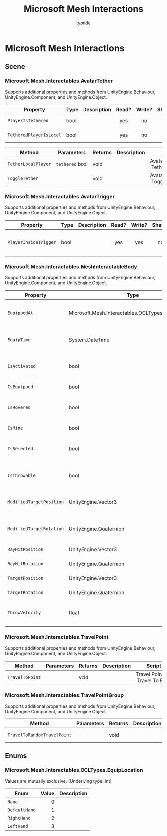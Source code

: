﻿---
title: Microsoft Mesh Interactions
description: Microsoft Mesh Interactions
author: typride
ms.author: vinnietieto
ms.date: 9/13/2023
ms.topic: Guide
keywords: Microsoft Mesh, interactions, allowlist
---

# Microsoft Mesh Interactions

## Scene

### Microsoft\.Mesh\.Interactables\.AvatarTether

Supports additional properties and methods from UnityEngine\.Behaviour, UnityEngine\.Component, and UnityEngine\.Object.

| Property | Type | Description | Read? | Write? | Share? | Script |
|----------|------|-------------|:-----:|:------:|:------:|--------|
|`PlayerIsTethered`|bool||yes|no|no|Avatar Tether \| Get Player Is Tethered
|`TetheredPlayerIsLocal`|bool||yes|no|no|Avatar Tether \| Get Tethered Player Is Local

| Method | Parameters | Returns | Description | Script |
|--------|------------|---------|-------------|--------|
|`TetherLocalPlayer`|`tethered` bool|void||Avatar Tether \| Tether Local Player
|`ToggleTether`||void||Avatar Tether \| Toggle Tether

### Microsoft\.Mesh\.Interactables\.AvatarTrigger



Supports additional properties and methods from UnityEngine\.Behaviour, UnityEngine\.Component, and UnityEngine\.Object.

| Property | Type | Description | Read? | Write? | Share? | Script |
|----------|------|-------------|:-----:|:------:|:------:|--------|
|`PlayerInsideTrigger`|bool||yes|yes|no|Avatar Trigger \| Get Player Inside Trigger<br>Avatar Trigger \| Set Player Inside Trigger

### Microsoft\.Mesh\.Interactables\.MeshInteractableBody



Supports additional properties and methods from UnityEngine\.Behaviour, UnityEngine\.Component, and UnityEngine\.Object.

| Property | Type | Description | Read? | Write? | Share? | Script |
|----------|------|-------------|:-----:|:------:|:------:|--------|
|`EquippedAt`|Microsoft\.Mesh\.Interactables\.OCLTypes\.EquipLocation||yes|yes|no|Mesh Interactable Body \| Get Equipped At<br>Mesh Interactable Body \| Set Equipped At
|`EquipTime`|System\.DateTime||yes|yes|no|Mesh Interactable Body \| Get Equip Time<br>Mesh Interactable Body \| Set Equip Time
|`IsActivated`|bool||yes|yes|no|Mesh Interactable Body \| Is Activated<br>Mesh Interactable Body \| Set Activated
|`IsEquipped`|bool||yes|no|no|Mesh Interactable Body \| Is Equipped
|`IsHovered`|bool||yes|yes|no|Mesh Interactable Body \| Is Hovered<br>Mesh Interactable Body \| Set Hovered
|`IsMine`|bool||yes|no|no|Mesh Interactable Body \| Is Mine
|`IsSelected`|bool||yes|yes|no|Mesh Interactable Body \| Is Selected<br>Mesh Interactable Body \| Set Selected
|`IsThrowable`|bool||yes|yes|no|Mesh Interactable Body \| Is Throwable<br>Mesh Interactable Body \| Set Throwable
|`ModifiedTargetPosition`|UnityEngine\.Vector3||yes|yes|no|Mesh Interactable Body \| Get Modified Target Position<br>Mesh Interactable Body \| Set Modified Target Position
|`ModifiedTargetRotation`|UnityEngine\.Quaternion||yes|yes|no|Mesh Interactable Body \| Get Modified Target Rotation<br>Mesh Interactable Body \| Set Modified Target Rotation
|`RayHitPosition`|UnityEngine\.Vector3||yes|no|no|Mesh Interactable Body \| Get Ray Hit Position
|`RayHitRotation`|UnityEngine\.Quaternion||yes|no|no|Mesh Interactable Body \| Get Ray Hit Rotation
|`TargetPosition`|UnityEngine\.Vector3||yes|no|no|Mesh Interactable Body \| Get Target Position
|`TargetRotation`|UnityEngine\.Quaternion||yes|no|no|Mesh Interactable Body \| Get Target Rotation
|`ThrowVelocity`|float||yes|yes|no|Mesh Interactable Body \| Get Throw Velocity<br>Mesh Interactable Body \| Set Throw Velocity

### Microsoft\.Mesh\.Interactables\.TravelPoint



Supports additional properties and methods from UnityEngine\.Behaviour, UnityEngine\.Component, and UnityEngine\.Object.

| Method | Parameters | Returns | Description | Script |
|--------|------------|---------|-------------|--------|
|`TravelToPoint`||void||Travel Point \| Travel To Point

### Microsoft\.Mesh\.Interactables\.TravelPointGroup



Supports additional properties and methods from UnityEngine\.Behaviour, UnityEngine\.Component, and UnityEngine\.Object.

| Method | Parameters | Returns | Description | Script |
|--------|------------|---------|-------------|--------|
|`TravelToRandomTravelPoint`||void||Travel Point Group \| Travel To Random Travel Point

## Enums

### Microsoft\.Mesh\.Interactables\.OCLTypes\.EquipLocation



Values are mutually exclusive\.
\(Underlying type: int)

| Enum | Value | Description |
|------|------:|-------------|
|`None`|0|
|`DefaultHand`|1|
|`RightHand`|2|
|`LeftHand`|3|

